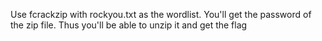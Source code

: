 Use fcrackzip with rockyou.txt as the wordlist. 
You'll get the password of the zip file.
Thus you'll be able to unzip it and get the flag
